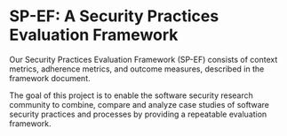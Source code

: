 # **SP-EF: A Security Practices Evaluation Framework**

Our Security Practices Evaluation Framework (SP-EF) consists of context metrics, adherence metrics, and outcome measures, described in the framework document.

The goal of this project is to enable the software security research community to combine, compare and analyze case studies of software security practices and processes by providing a repeatable evaluation framework. 


